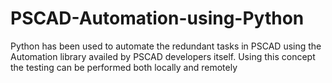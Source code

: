 # PSCAD-Automation-using-Python

Python has been used to automate the redundant tasks in PSCAD using the Automation library availed by PSCAD developers itself.
Using this concept the testing can be performed both locally and remotely
